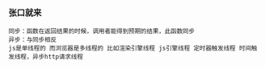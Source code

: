 ### 张口就来
    同步：函数在返回结果的时候，调用者能得到预期的结果，此函数同步
    异步：与同步相反
    js是单线程的 而浏览器是多线程的 比如渲染引擎线程 js引擎线程 定时器触发线程 时间触发线程，异步http请求线程
